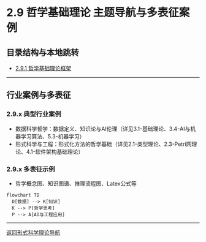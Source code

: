 # 2.9 哲学基础理论 主题导航与多表征案例

## 目录结构与本地跳转

- [2.9.1 哲学基础理论框架](./2.9.1-哲学基础理论框架.md)

---

## 行业案例与多表征

### 2.9.x 典型行业案例

- 数据科学哲学：数据定义、知识论与AI伦理（详见3.1-基础理论、3.4-AI与机器学习算法、5.3-机器学习）
- 形式科学与工程：形式化方法的哲学基础（详见2.1-类型理论、2.3-Petri网理论、4.1-软件架构基础理论）

### 2.9.x 多表征示例

- 哲学概念图、知识图谱、推理流程图、Latex公式等

```mermaid
flowchart TD
  D[数据] --> K[知识]
  K --> P[哲学思考]
  P --> A[AI与工程应用]
```

---

[返回形式科学理论导航](../README.md)
